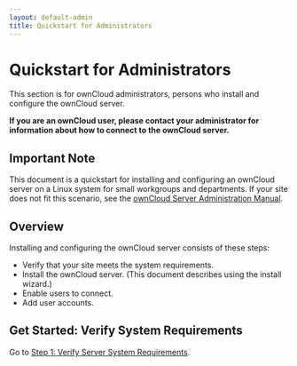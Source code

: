 ```yaml
---
layout: default-admin
title: Quickstart for Administrators
---
```


# Quickstart for Administrators
This section is for ownCloud administrators, persons who install and configure the ownCloud server.

**If you are an ownCloud user, please contact your administrator for information about how to connect to the ownCloud server.**

## Important Note
This document is a quickstart for installing and configuring an ownCloud server
on a Linux system for small workgroups and departments. If your site does not 
fit this scenario, see the [ownCloud Server Administration Manual](https://doc.owncloud.org/server/10.0/admin_manual/contents.html).

## Overview
Installing and configuring the ownCloud server consists of these steps:
* Verify that your site meets the system requirements.
* Install the ownCloud server. (This document describes using the install wizard.)
* Enable users to connect.
* Add user accounts.

## Get Started: Verify System Requirements
Go to [Step 1: Verify Server System Requirements](./qs_admins_sysreqs.html).


